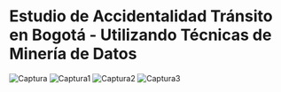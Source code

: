 
<h1> Estudio de Accidentalidad Tránsito en Bogotá - Utilizando Técnicas de Minería de Datos </h1>



![Captura](https://user-images.githubusercontent.com/42585004/69001179-70e7f880-08a8-11ea-8df8-41771d6851fc.PNG)
![Captura1](https://user-images.githubusercontent.com/42585004/69001183-7c3b2400-08a8-11ea-9b66-2fcb8b1e618b.PNG)
![Captura2](https://user-images.githubusercontent.com/42585004/69001187-8a894000-08a8-11ea-9fe8-666306d78d2c.PNG)
![Captura3](https://user-images.githubusercontent.com/42585004/69001191-8fe68a80-08a8-11ea-9aa5-5ccc9a1803a3.PNG)



